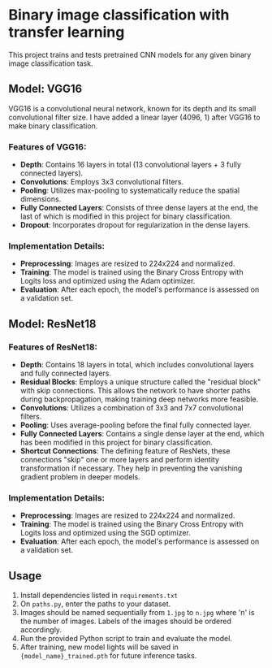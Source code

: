 # Binary image classification with transfer learning

This project trains and tests pretrained CNN models for any given binary image classification task.

## Model: VGG16  

VGG16 is a convolutional neural network, known for its depth and its small convolutional filter size. I have added a linear layer (4096, 1) after VGG16 to make binary classification. 

### Features of VGG16:

- **Depth**: Contains 16 layers in total (13 convolutional layers + 3 fully connected layers).
- **Convolutions**: Employs 3x3 convolutional filters.
- **Pooling**: Utilizes max-pooling to systematically reduce the spatial dimensions.
- **Fully Connected Layers**: Consists of three dense layers at the end, the last of which is modified in this project for binary classification.
- **Dropout**: Incorporates dropout for regularization in the dense layers.

### Implementation Details:

- **Preprocessing**: Images are resized to 224x224 and normalized.
- **Training**: The model is trained using the Binary Cross Entropy with Logits loss and optimized using the Adam optimizer.
- **Evaluation**: After each epoch, the model's performance is assessed on a validation set.

## Model: ResNet18 

### Features of ResNet18:

- **Depth**: Contains 18 layers in total, which includes convolutional layers and fully connected layers.
- **Residual Blocks**: Employs a unique structure called the "residual block" with skip connections. This allows the network to have shorter paths during backpropagation, making training deep networks more feasible.
- **Convolutions**: Utilizes a combination of 3x3 and 7x7 convolutional filters.
- **Pooling**: Uses average-pooling before the final fully connected layer.
- **Fully Connected Layers**: Contains a single dense layer at the end, which has been modified in this project for binary classification.
- **Shortcut Connections**: The defining feature of ResNets, these connections "skip" one or more layers and perform identity transformation if necessary. They help in preventing the vanishing gradient problem in deeper models.

### Implementation Details:

- **Preprocessing**: Images are resized to 224x224 and normalized.
- **Training**: The model is trained using the Binary Cross Entropy with Logits loss and optimized using the SGD optimizer.
- **Evaluation**: After each epoch, the model's performance is assessed on a validation set.

## Usage
1. Install dependencies listed in `requirements.txt`
2. On `paths.py`, enter the paths to your dataset.
3. Images should be named sequentially from `1.jpg` to `n.jpg` where 'n' is the number of images. Labels of the images should be ordered accordingly.
4. Run the provided Python script to train and evaluate the model.
5. After training, new model Iights will be saved in `{model_name}_trained.pth` for future inference tasks.

